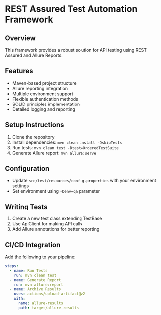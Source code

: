 # REST Assured Test Automation Framework

## Overview
This framework provides a robust solution for API testing using REST Assured and Allure Reports.

## Features
- Maven-based project structure
- Allure reporting integration
- Multiple environment support
- Flexible authentication methods
- SOLID principles implementation
- Detailed logging and reporting

## Setup Instructions
1. Clone the repository
2. Install dependencies: `mvn clean install -DskipTests`
3. Run tests: `mvn clean test -Dtest=OrderedTestSuite`
4. Generate Allure report: `mvn allure:serve`

## Configuration
- Update `src/test/resources/config.properties` with your environment settings
- Set environment using `-Denv=qa` parameter

## Writing Tests
1. Create a new test class extending TestBase
2. Use ApiClient for making API calls
3. Add Allure annotations for better reporting

## CI/CD Integration
Add the following to your pipeline:
```yaml
steps:
  - name: Run Tests
    run: mvn clean test
  - name: Generate Report
    run: mvn allure:report
  - name: Archive Results
    uses: actions/upload-artifact@v2
    with:
      name: allure-results
      path: target/allure-results
```